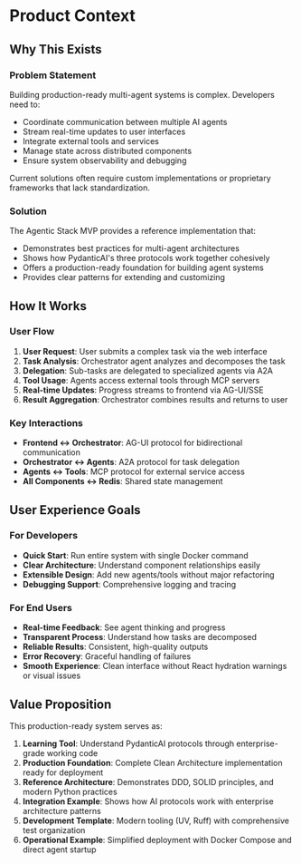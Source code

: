 # Product Context

## Why This Exists

### Problem Statement
Building production-ready multi-agent systems is complex. Developers need to:
- Coordinate communication between multiple AI agents
- Stream real-time updates to user interfaces
- Integrate external tools and services
- Manage state across distributed components
- Ensure system observability and debugging

Current solutions often require custom implementations or proprietary frameworks that lack standardization.

### Solution
The Agentic Stack MVP provides a reference implementation that:
- Demonstrates best practices for multi-agent architectures
- Shows how PydanticAI's three protocols work together cohesively
- Offers a production-ready foundation for building agent systems
- Provides clear patterns for extending and customizing

## How It Works

### User Flow
1. **User Request**: User submits a complex task via the web interface
2. **Task Analysis**: Orchestrator agent analyzes and decomposes the task
3. **Delegation**: Sub-tasks are delegated to specialized agents via A2A
4. **Tool Usage**: Agents access external tools through MCP servers
5. **Real-time Updates**: Progress streams to frontend via AG-UI/SSE
6. **Result Aggregation**: Orchestrator combines results and returns to user

### Key Interactions
- **Frontend ↔ Orchestrator**: AG-UI protocol for bidirectional communication
- **Orchestrator ↔ Agents**: A2A protocol for task delegation
- **Agents ↔ Tools**: MCP protocol for external service access
- **All Components ↔ Redis**: Shared state management

## User Experience Goals

### For Developers
- **Quick Start**: Run entire system with single Docker command
- **Clear Architecture**: Understand component relationships easily
- **Extensible Design**: Add new agents/tools without major refactoring
- **Debugging Support**: Comprehensive logging and tracing

### For End Users
- **Real-time Feedback**: See agent thinking and progress
- **Transparent Process**: Understand how tasks are decomposed
- **Reliable Results**: Consistent, high-quality outputs
- **Error Recovery**: Graceful handling of failures
- **Smooth Experience**: Clean interface without React hydration warnings or visual issues

## Value Proposition
This production-ready system serves as:
1. **Learning Tool**: Understand PydanticAI protocols through enterprise-grade working code
2. **Production Foundation**: Complete Clean Architecture implementation ready for deployment
3. **Reference Architecture**: Demonstrates DDD, SOLID principles, and modern Python practices
4. **Integration Example**: Shows how AI protocols work with enterprise architecture patterns
5. **Development Template**: Modern tooling (UV, Ruff) with comprehensive test organization
6. **Operational Example**: Simplified deployment with Docker Compose and direct agent startup